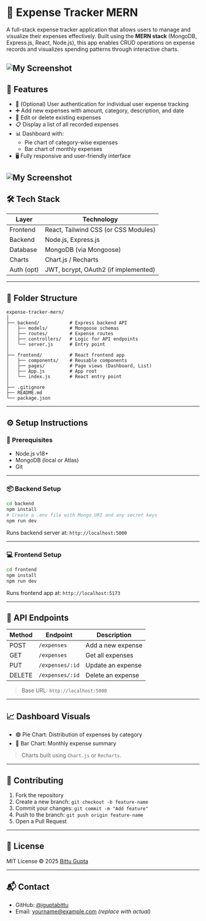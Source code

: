 
# 💸 Expense Tracker MERN

A full-stack expense tracker application that allows users to manage and visualize their expenses effectively. Built using the **MERN stack** (MongoDB, Express.js, React, Node.js), this app enables CRUD operations on expense records and visualizes spending patterns through interactive charts.

![My Screenshot](https://private-user-images.githubusercontent.com/120164449/459372862-6877cb4a-a84f-4979-9a07-a7a452e550fe.png?jwt=eyJhbGciOiJIUzI1NiIsInR5cCI6IkpXVCJ9.eyJpc3MiOiJnaXRodWIuY29tIiwiYXVkIjoicmF3LmdpdGh1YnVzZXJjb250ZW50LmNvbSIsImtleSI6ImtleTUiLCJleHAiOjE3NTA5MzUxMjgsIm5iZiI6MTc1MDkzNDgyOCwicGF0aCI6Ii8xMjAxNjQ0NDkvNDU5MzcyODYyLTY4NzdjYjRhLWE4NGYtNDk3OS05YTA3LWE3YTQ1MmU1NTBmZS5wbmc_WC1BbXotQWxnb3JpdGhtPUFXUzQtSE1BQy1TSEEyNTYmWC1BbXotQ3JlZGVudGlhbD1BS0lBVkNPRFlMU0E1M1BRSzRaQSUyRjIwMjUwNjI2JTJGdXMtZWFzdC0xJTJGczMlMkZhd3M0X3JlcXVlc3QmWC1BbXotRGF0ZT0yMDI1MDYyNlQxMDQ3MDhaJlgtQW16LUV4cGlyZXM9MzAwJlgtQW16LVNpZ25hdHVyZT05MzcxYmE1YjY4ZmI0YmZhYzA2NzlhYTJhMjlkYWRlYmE0OGNlNWNhYTRkZTg3ZmQ4YTEwZjI0YWU1M2E0ZTc0JlgtQW16LVNpZ25lZEhlYWRlcnM9aG9zdCJ9.hnT-lwEllTY0QmiiT39MROlix7_qtK3eWxSGzWNGi98)
---

## 📌 Features

- 🔐 (Optional) User authentication for individual user expense tracking
- ➕ Add new expenses with amount, category, description, and date
- 📝 Edit or delete existing expenses
- 📋 Display a list of all recorded expenses
- 📊 Dashboard with:
  - Pie chart of category-wise expenses
  - Bar chart of monthly expenses
- 🖥️ Fully responsive and user-friendly interface

![My Screenshot](https://private-user-images.githubusercontent.com/120164449/459372858-27b8c697-de47-4a7b-8919-c31d61f36d58.png?jwt=eyJhbGciOiJIUzI1NiIsInR5cCI6IkpXVCJ9.eyJpc3MiOiJnaXRodWIuY29tIiwiYXVkIjoicmF3LmdpdGh1YnVzZXJjb250ZW50LmNvbSIsImtleSI6ImtleTUiLCJleHAiOjE3NTA5MzUxMjgsIm5iZiI6MTc1MDkzNDgyOCwicGF0aCI6Ii8xMjAxNjQ0NDkvNDU5MzcyODU4LTI3YjhjNjk3LWRlNDctNGE3Yi04OTE5LWMzMWQ2MWYzNmQ1OC5wbmc_WC1BbXotQWxnb3JpdGhtPUFXUzQtSE1BQy1TSEEyNTYmWC1BbXotQ3JlZGVudGlhbD1BS0lBVkNPRFlMU0E1M1BRSzRaQSUyRjIwMjUwNjI2JTJGdXMtZWFzdC0xJTJGczMlMkZhd3M0X3JlcXVlc3QmWC1BbXotRGF0ZT0yMDI1MDYyNlQxMDQ3MDhaJlgtQW16LUV4cGlyZXM9MzAwJlgtQW16LVNpZ25hdHVyZT1mNzM3YWNiYjdiOWFiMzVhZjRlY2I5MDI5MGEyMGM2MjZmOGVlNWFiOGZjNTcwMTc3YWI2OGE1YzIxM2EyMWZlJlgtQW16LVNpZ25lZEhlYWRlcnM9aG9zdCJ9.9GucANe12YIUXtLcnR4wTrRoI_sBfvr_aJO0x8Uel2U)
---


## 🛠️ Tech Stack

| Layer     | Technology              |
|-----------|--------------------------|
| Frontend  | React, Tailwind CSS (or CSS Modules) |
| Backend   | Node.js, Express.js      |
| Database  | MongoDB (via Mongoose)   |
| Charts    | Chart.js / Recharts      |
| Auth (opt)| JWT, bcrypt, OAuth2 (if implemented) |

---

## 📂 Folder Structure

```
expense-tracker-mern/
│
├── backend/           # Express backend API
│   ├── models/        # Mongoose schemas
│   ├── routes/        # Expense routes
│   ├── controllers/   # Logic for API endpoints
│   └── server.js      # Entry point
│
├── frontend/          # React frontend app
│   ├── components/    # Reusable components
│   ├── pages/         # Page views (Dashboard, List)
│   ├── App.js         # App root
│   └── index.js       # React entry point
│
├── .gitignore
├── README.md
└── package.json
```

---

## ⚙️ Setup Instructions

### 🔧 Prerequisites

- Node.js v18+
- MongoDB (local or Atlas)
- Git

---

### 📦 Backend Setup

```bash
cd backend
npm install
# Create a .env file with Mongo URI and any secret keys
npm run dev
```

Runs backend server at: `http://localhost:5000`

---

### 💻 Frontend Setup

```bash
cd frontend
npm install
npm run dev
```

Runs frontend app at: `http://localhost:5173`

---

## 🔌 API Endpoints

| Method | Endpoint            | Description              |
|--------|---------------------|--------------------------|
| POST   | `/expenses`         | Add a new expense        |
| GET    | `/expenses`         | Get all expenses         |
| PUT    | `/expenses/:id`     | Update an expense        |
| DELETE | `/expenses/:id`     | Delete an expense        |

> Base URL: `http://localhost:5000`

---

## 📈 Dashboard Visuals

- 🟣 Pie Chart: Distribution of expenses by category
- 🔵 Bar Chart: Monthly expense summary

> Charts built using `Chart.js` or `Recharts`.

---

## 🙌 Contributing

1. Fork the repository
2. Create a new branch: `git checkout -b feature-name`
3. Commit your changes: `git commit -m "Add feature"`
4. Push to the branch: `git push origin feature-name`
5. Open a Pull Request

---

## 📄 License

MIT License © 2025 [Bittu Gupta](https://github.com/iguptabittu)

---

## 📬 Contact

- GitHub: [@iguptabittu](https://github.com/iguptabittu)
- Email: yourname@example.com *(replace with actual)*
